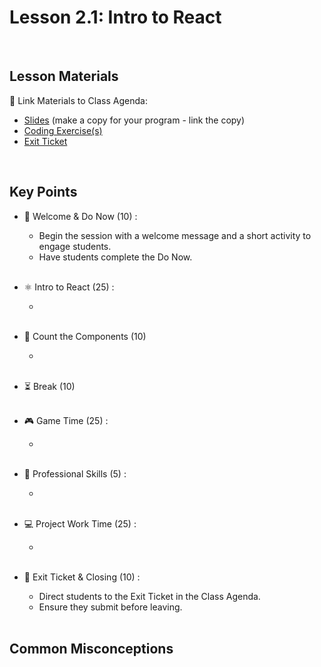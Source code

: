 # Lesson 2.1: Intro to React

<br>

## Lesson Materials

📖 Link Materials to Class Agenda:
- [Slides](https://docs.google.com/presentation/d/12DHAWTK9gPYoZkD0Ry_OHBCo38iJMjMYTNnqGum-hYk/edit?usp=sharing) (make a copy for your program - link the copy)
- [Coding Exercise(s)]()
- [Exit Ticket]()

<br>

## Key Points

- 👋 Welcome & Do Now (10) :
    - Begin the session with a welcome message and a short activity to engage students.
    - Have students complete the Do Now.<br><br>

- ⚛ Intro to React (25) :
    - <br><br>

- 🔢 Count the Components (10)
    - <br><br>

- ⏳ Break (10)<br><br>

- 🎮 Game Time (25) :
    - <br><br>

- 🧐 Professional Skills (5) :
    - <br><br>

- 💻 Project Work Time (25) :
    - <br><br>

- 👋 Exit Ticket & Closing (10) :
    - Direct students to the Exit Ticket in the Class Agenda.
    - Ensure they submit before leaving.<br><br>


## Common Misconceptions
